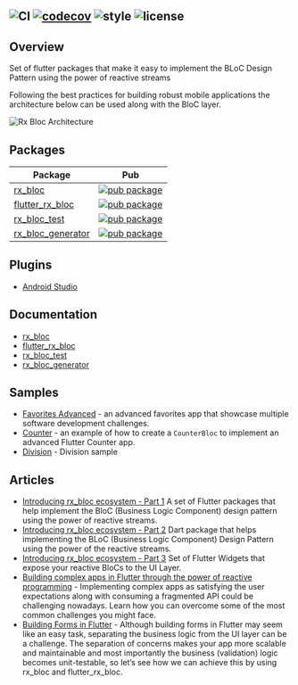 

![CI](https://github.com/Prime-Holding/rx_bloc/workflows/CI/badge.svg) [![codecov](https://codecov.io/gh/Prime-Holding/rx_bloc/branch/feature%2Frx_bloc_list_tests/graph/badge.svg)](https://codecov.io/gh/Prime-Holding/rx_bloc/branch/feature%2Frx_bloc_list_tests) ![style](https://img.shields.io/badge/style-effective_dart-40c4ff.svg) ![license](https://img.shields.io/badge/license-MIT-purple.svg)
---


## Overview
Set of flutter packages that make it easy to implement the BLoC Design Pattern using the power of reactive streams

Following the best practices for building robust mobile applications the architecture below can be used along with the BloC layer.

<img src="https://github.com/Prime-Holding/rx_bloc/raw/master/packages/rx_bloc/doc/asset/ArchitecturalDiagram.png" alt="Rx Bloc Architecture"></img>

## Packages

| Package                                                                              | Pub                                                                                                      |
| ------------------------------------------------------------------------------------ | -------------------------------------------------------------------------------------------------------- |
| [rx_bloc](https://github.com/Prime-Holding/rx_bloc/tree/master/packages/rx_bloc)                   | [![pub package](https://img.shields.io/pub/v/rx_bloc.svg)](https://pub.dev/packages/rx_bloc)                   |
| [flutter_rx_bloc](https://github.com/Prime-Holding/rx_bloc/tree/master/packages/flutter_rx_bloc)   | [![pub package](https://img.shields.io/pub/v/flutter_rx_bloc.svg)](https://pub.dev/packages/flutter_rx_bloc)   |
| [rx_bloc_test](https://github.com/Prime-Holding/rx_bloc/tree/master/packages/rx_bloc_test)         | [![pub package](https://img.shields.io/pub/v/rx_bloc_test.svg)](https://pub.dev/packages/rx_bloc_test)         |
| [rx_bloc_generator](https://github.com/Prime-Holding/rx_bloc/tree/master/packages/rx_bloc_generator)   | [![pub package](https://img.shields.io/pub/v/rx_bloc_generator.svg)](https://pub.dev/packages/rx_bloc_generator)   |


## Plugins
- [Android Studio](https://plugins.jetbrains.com/plugin/16165-rxbloc?preview=true)
 
## Documentation

- [rx_bloc](https://github.com/Prime-Holding/rx_bloc/tree/master/packages/rx_bloc/README.md)
- [flutter_rx_bloc](https://github.com/Prime-Holding/rx_bloc/tree/master/packages/flutter_rx_bloc/README.md)
- [rx_bloc_test](https://github.com/Prime-Holding/rx_bloc/tree/master/packages/rx_bloc_test/README.md)
- [rx_bloc_generator](https://github.com/Prime-Holding/rx_bloc/tree/master/packages/rx_bloc_generator/README.md)

## Samples

- [Favorites Advanced](https://github.com/Prime-Holding/rx_bloc/tree/master/examples/favorites_advanced) - an advanced favorites app that showcase multiple software development challenges.
- [Counter](https://github.com/Prime-Holding/rx_bloc/tree/master/examples/counter) - an example of how to create a `CounterBloc` to implement an advanced Flutter Counter app.
- [Division](https://github.com/Prime-Holding/rx_bloc/tree/master/examples/division) - Division sample

## Articles

- [Introducing rx_bloc ecosystem - Part 1](https://medium.com/prime-holding-jsc/introducing-rx-bloc-ecosystem-part-1-3cc5f4fff14e) A set of Flutter packages that help implement the BloC (Business Logic Component) design pattern using the power of reactive streams.
- [Introducing rx_bloc ecosystem - Part 2](https://medium.com/prime-holding-jsc/introducing-rx-bloc-part-2-faf956f2bd99) Dart package that helps implementing the BLoC (Business Logic Component) Design Pattern using the power of the reactive streams.
- [Introducing rx_bloc ecosystem - Part 3](https://medium.com/prime-holding-jsc/introducing-flutter-rx-bloc-part-3-69d9114da473) Set of Flutter Widgets that expose your reactive BloCs to the UI Layer.
- [Building complex apps in Flutter through the power of reactive programming](https://medium.com/prime-holding-jsc/building-complex-apps-in-flutter-with-the-power-of-reactive-programming-54a38fbc0cde) - Implementing complex apps as satisfying the user expectations along with consuming a fragmented API could be challenging nowadays. Learn how you can overcome some of the most common challenges you might face.
- [Building Forms in Flutter](https://medium.com/prime-holding-jsc/building-forms-in-flutter-454b8d65f48) - Although building forms in Flutter may seem like an easy task, separating the business logic from the UI layer can be a challenge. The separation of concerns makes your app more scalable and maintainable and most importantly the business (validation) logic becomes unit-testable, so let’s see how we can achieve this by using rx_bloc and flutter_rx_bloc.
